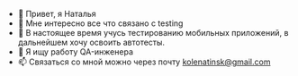 - 👋 Привет, я Наталья
- 👀 Мне интересно все что связано с testing
- 🌱 В настоящее время учусь тестированию мобильных приложений, в дальнейшем хочу освоить автотесты.
- 💞️ Я ищу работу QA-инженера
- 📫 Связаться со мной можно через почту kolenatinsk@gmail.com
<!---
KoleNati/KoleNati is a ✨ special ✨ repository because its `README.md` (this file) appears on your GitHub profile.
You can click the Preview link to take a look at your changes.
--->
